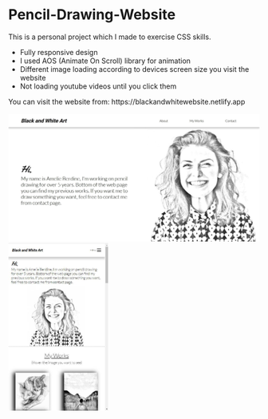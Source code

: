 # Pencil-Drawing-Website

This is a personal project which I made to exercise CSS skills. 
<ul>
  <li>Fully responsive design</li>
  <li>I used AOS (Animate On Scroll) library for animation</li>
  <li>Different image loading according to devices screen size you visit the website</li>
  <li>Not loading youtube videos until you click them</li>
</ul>
You can visit the website from: https://blackandwhitewebsite.netlify.app
<br>
<br>
<img src="/images/github-images/anasayfa.jpg">
<img src="/images/github-images/anasayfa-mobil.jpg" width="200">

